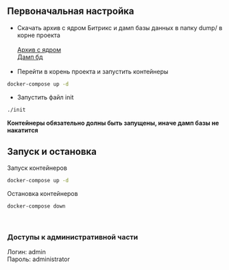 ## Первоначальная настройка

* Скачать архив с ядром Битрикс и дамп базы данных в папку dump/ в корне проекта  
  <br>
  [Архив с ядром](https://drive.google.com/file/d/1GLVp1zeaNTjzlo-UeFO1O3ab_1Y_KODm/view)  
  [Дамп бд](https://drive.google.com/file/d/1dYxPu4YXWdlQT79U68QlT119me7Z6son/view)  
  <br>
* Перейти в корень проекта и запустить контейнеры  
```bash
docker-compose up -d
```
* Запустить файл init
```bash
./init
```
**Контейнеры обязательно долны быть запущены, иначе дамп базы не накатится**

## Запуск и остановка

Запуск контейнеров  
```bash
docker-compose up -d
```
Остановка контейнеров
```bash
docker-compose down
```

<br>

### Доступы к административной части
Логин: admin  
Пароль: administrator